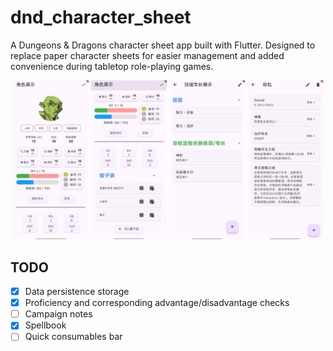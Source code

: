# dnd_character_sheet

A Dungeons & Dragons character sheet app built with Flutter. Designed to replace paper character sheets for easier management and added convenience during tabletop role-playing games.

<p align="center">
  <img src="screenshot/1024-1.jpg" width="24%">
  <img src="screenshot/1024-2.jpg" width="24%">
  <img src="screenshot/1024-3.jpg" width="24%">
  <img src="screenshot/1024-4.jpg" width="24%">
</p>


## TODO

- [x] Data persistence storage
- [x] Proficiency and corresponding advantage/disadvantage checks
- [ ] Campaign notes
- [x] Spellbook
- [ ] Quick consumables bar